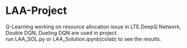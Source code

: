 # LAA-Project
Q-Learning working on resource allocation issue in LTE.DeepQ Network, Double DQN, Dueling DQN are used in project.  
run LAA_SOL.py or LAA_Solution.ipynb(colab) to see the results.  
